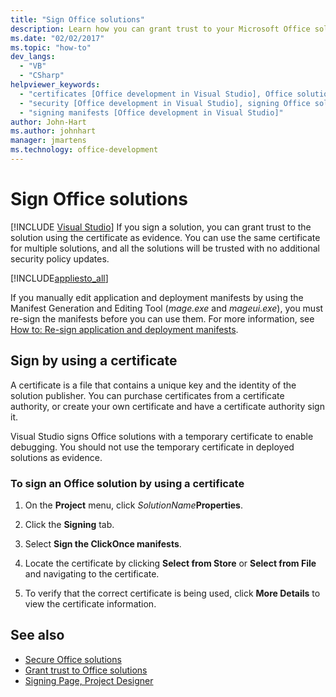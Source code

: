 ```yaml
---
title: "Sign Office solutions"
description: Learn how you can grant trust to your Microsoft Office solution by using a certificate as evidence.
ms.date: "02/02/2017"
ms.topic: "how-to"
dev_langs:
  - "VB"
  - "CSharp"
helpviewer_keywords:
  - "certificates [Office development in Visual Studio], Office solutions"
  - "security [Office development in Visual Studio], signing Office solutions"
  - "signing manifests [Office development in Visual Studio]"
author: John-Hart
ms.author: johnhart
manager: jmartens
ms.technology: office-development
---
```

# Sign Office solutions

 [!INCLUDE [Visual Studio](~/includes/applies-to-version/vs-windows-only.md)]
  If you sign a solution, you can grant trust to the solution using the certificate as evidence. You can use the same certificate for multiple solutions, and all the solutions will be trusted with no additional security policy updates.

 [!INCLUDE[appliesto_all](../vsto/includes/appliesto-all-md.md)]

 If you manually edit application and deployment manifests by using the Manifest Generation and Editing Tool (*mage.exe* and *mageui.exe*), you must re-sign the manifests before you can use them. For more information, see [How to: Re-sign application and deployment manifests](../deployment/how-to-re-sign-application-and-deployment-manifests.md).

## Sign by using a certificate
 A certificate is a file that contains a unique key and the identity of the solution publisher. You can purchase certificates from a certificate authority, or create your own certificate and have a certificate authority sign it.

 Visual Studio signs Office solutions with a temporary certificate to enable debugging. You should not use the temporary certificate in deployed solutions as evidence.

### To sign an Office solution by using a certificate

1. On the **Project** menu, click _SolutionName_**Properties**.

2. Click the **Signing** tab.

3. Select **Sign the ClickOnce manifests**.

4. Locate the certificate by clicking **Select from Store** or **Select from File** and navigating to the certificate.

5. To verify that the correct certificate is being used, click **More Details** to view the certificate information.

## See also

- [Secure Office solutions](../vsto/securing-office-solutions.md)
- [Grant trust to Office solutions](../vsto/granting-trust-to-office-solutions.md)
- [Signing Page, Project Designer](../ide/reference/signing-page-project-designer.md)
